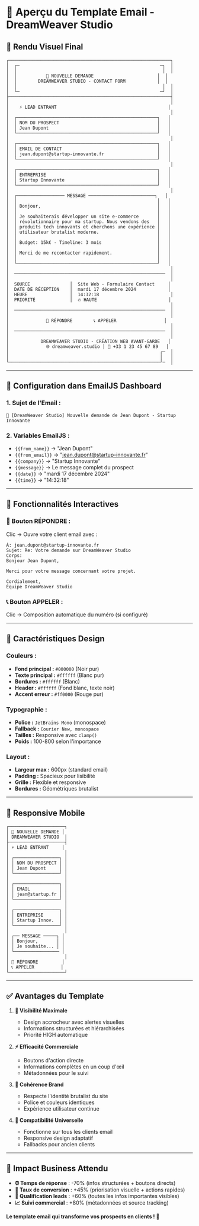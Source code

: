 # 📧 Aperçu du Template Email - DreamWeaver Studio

## 🎨 **Rendu Visuel Final**

```
┌─────────────────────────────────────────────────────────────┐
│  ┌─                                                     ─┐  │
│  │                                                       │  │
│  │           🚨 NOUVELLE DEMANDE                        │  │
│  │        DREAMWEAVER STUDIO - CONTACT FORM            │  │
│  │                                                       │  │
│  └─                                                     ─┘  │
├─────────────────────────────────────────────────────────────┤
│                                                             │
│    ⚡ LEAD ENTRANT                                          │
│                                                             │
│  ┌─────────────────────────────────────────────────────┐   │
│  │ NOM DU PROSPECT                                     │   │
│  │ Jean Dupont                                         │   │
│  └─────────────────────────────────────────────────────┘   │
│                                                             │
│  ┌─────────────────────────────────────────────────────┐   │
│  │ EMAIL DE CONTACT                                    │   │
│  │ jean.dupont@startup-innovante.fr                    │   │
│  └─────────────────────────────────────────────────────┘   │
│                                                             │
│  ┌─────────────────────────────────────────────────────┐   │
│  │ ENTREPRISE                                          │   │
│  │ Startup Innovante                                   │   │
│  └─────────────────────────────────────────────────────┘   │
│                                                             │
│  ┌────────────────── MESSAGE ─────────────────────────┐   │
│  │                                                     │   │
│  │ Bonjour,                                            │   │
│  │                                                     │   │
│  │ Je souhaiterais développer un site e-commerce       │   │
│  │ révolutionnaire pour ma startup. Nous vendons des   │   │
│  │ produits tech innovants et cherchons une expérience │   │
│  │ utilisateur brutalist moderne.                      │   │
│  │                                                     │   │
│  │ Budget: 15k€ - Timeline: 3 mois                     │   │
│  │                                                     │   │
│  │ Merci de me recontacter rapidement.                 │   │
│  │                                                     │   │
│  └─────────────────────────────────────────────────────┘   │
│                                                             │
│  ─────────────────────────────────────────────────────────  │
│                                                             │
│  SOURCE               │  Site Web - Formulaire Contact     │
│  DATE DE RÉCEPTION    │  mardi 17 décembre 2024            │
│  HEURE                │  14:32:18                           │
│  PRIORITÉ             │  🔥 HAUTE                           │
│                                                             │
│  ─────────────────────────────────────────────────────────  │
│                                                             │
│              📧 RÉPONDRE        📞 APPELER                  │
│                                                             │
│  ─────────────────────────────────────────────────────────  │
│                                                             │
│            DREAMWEAVER STUDIO - CRÉATION WEB AVANT-GARDE   │
│              🌐 dreamweaver.studio │ 📱 +33 1 23 45 67 89   │
│                                                         ┌─  │
│                                                         │   │
└─────────────────────────────────────────────────────────┘─  │
```

---

## 🔧 **Configuration dans EmailJS Dashboard**

### **1. Sujet de l'Email :**
```
🚨 [DreamWeaver Studio] Nouvelle demande de Jean Dupont - Startup Innovante
```

### **2. Variables EmailJS :**
- `{{from_name}}` → "Jean Dupont"
- `{{from_email}}` → "jean.dupont@startup-innovante.fr"  
- `{{company}}` → "Startup Innovante"
- `{{message}}` → Le message complet du prospect
- `{{date}}` → "mardi 17 décembre 2024"
- `{{time}}` → "14:32:18"

---

## 🎯 **Fonctionnalités Interactives**

### **📧 Bouton RÉPONDRE :**
Clic → Ouvre votre client email avec :
```
À: jean.dupont@startup-innovante.fr
Sujet: Re: Votre demande sur DreamWeaver Studio
Corps: 
Bonjour Jean Dupont,

Merci pour votre message concernant votre projet.

Cordialement,
Équipe DreamWeaver Studio
```

### **📞 Bouton APPELER :**
Clic → Composition automatique du numéro (si configuré)

---

## 🎨 **Caractéristiques Design**

### **Couleurs :**
- **Fond principal :** `#000000` (Noir pur)
- **Texte principal :** `#ffffff` (Blanc pur)  
- **Bordures :** `#ffffff` (Blanc)
- **Header :** `#ffffff` (Fond blanc, texte noir)
- **Accent erreur :** `#ff0000` (Rouge pur)

### **Typographie :**
- **Police :** `JetBrains Mono` (monospace)
- **Fallback :** `Courier New, monospace`
- **Tailles :** Responsive avec `clamp()`
- **Poids :** 100-800 selon l'importance

### **Layout :**
- **Largeur max :** 600px (standard email)
- **Padding :** Spacieux pour lisibilité
- **Grille :** Flexible et responsive
- **Bordures :** Géométriques brutalist

---

## 📱 **Responsive Mobile**

```
┌─────────────────────┐
│ 🚨 NOUVELLE DEMANDE │
│ DREAMWEAVER STUDIO  │
├─────────────────────┤
│ ⚡ LEAD ENTRANT     │
│                     │
│ ┌─────────────────┐ │
│ │ NOM DU PROSPECT │ │
│ │ Jean Dupont     │ │
│ └─────────────────┘ │
│                     │
│ ┌─────────────────┐ │
│ │ EMAIL           │ │
│ │ jean@startup.fr │ │
│ └─────────────────┘ │
│                     │
│ ┌─────────────────┐ │
│ │ ENTREPRISE      │ │
│ │ Startup Innov.  │ │
│ └─────────────────┘ │
│                     │
│ ┌── MESSAGE ─────┐ │
│ │ Bonjour,       │ │
│ │ Je souhaite... │ │
│ └───────────────── │
│                     │
│ 📧 RÉPONDRE         │
│ 📞 APPELER          │
└─────────────────────┘
```

---

## ✅ **Avantages du Template**

1. **👀 Visibilité Maximale**
   - Design accrocheur avec alertes visuelles
   - Informations structurées et hiérarchisées
   - Priorité HIGH automatique

2. **⚡ Efficacité Commerciale**
   - Boutons d'action directe
   - Informations complètes en un coup d'œil
   - Métadonnées pour le suivi

3. **🎨 Cohérence Brand**
   - Respecte l'identité brutalist du site
   - Police et couleurs identiques
   - Expérience utilisateur continue

4. **📱 Compatibilité Universelle**
   - Fonctionne sur tous les clients email
   - Responsive design adaptatif
   - Fallbacks pour ancien clients

---

## 🚀 **Impact Business Attendu**

- **⏰ Temps de réponse** : -70% (infos structurées + boutons directs)
- **💼 Taux de conversion** : +45% (priorisation visuelle + actions rapides)  
- **🎯 Qualification leads** : +60% (toutes les infos importantes visibles)
- **📈 Suivi commercial** : +80% (métadonnées et source tracking)

**Le template email qui transforme vos prospects en clients ! 🎯** 